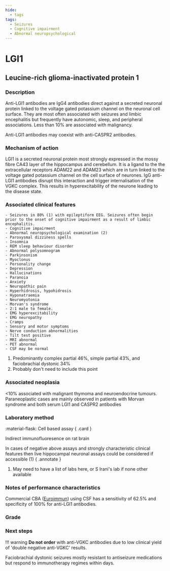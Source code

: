 ```yaml
---
hide:
  - tags
tags:
  - Seizures
  - Cognitive impairment
  - Abnormal neuropsychological
---
```


# LGI1

## **Leucine-rich glioma-inactivated protein 1**

### Description
Anti-LGI1 antibodies are IgG4 antibodies direct against a secreted neuronal protein linked to the voltage gated potassium channel on the neuronal cell surface. They are most often associated with seizures and limbic encephalitis but frequently have autonomic, sleep, and peripheral associations. Less than 10% are associated with malignancy. 

Anti-LGI1 antibodies may coexist with anti-CASPR2 antibodies.

### Mechanism of action
LGI1 is a secreted neuronal protein most strongly expressed in the mossy fibre CA43 layer of the hippocampus and cerebellum. It is a ligand to the the extracellular receptors ADAM22 and ADAM23 which are in turn linked to the voltage gated potassium channel on the cell surface of neurones. IgG anti-LGI1 antibodies disrupt this interaction and trigger internalisation of the VGKC complex. This results in hyperexcitability of the neurone leading to the disease state.

### Associated clinical features
```
- Seizures in 80% (1) with epileptiform EEG. Seizures often begin prior to the onset of cognitive impairment as a result of limbic encephalitis. 
- Cognitive impairment
- Abnormal neuropsychological examination (2)
- Paroxysmal dizziness spells
- Insomnia
- REM sleep behaviour disorder
- Abnormal polysomnogram
- Parkinsonism
- Myoclonus
- Personality change
- Depression
- Hallucinations
- Paranoia
- Anxiety
- Neuropathic pain
- Hyperhidrosis, hypohidrosis
- Hyponatraemia
- Neuromyotonia
- Morvan's syndrome
- 2:1 male to female. 
- EMG hyperexcitability
- EMG neuropathy
- Cramps
- Sensory and motor symptoms
- Nerve conduction abnormalities
- Tilt test positive
- MRI abnormal
- PET abnormal
- CSF may be normal
```

1. Predominantly complex partial 46%, simple partial 43%, and faciobrachial dystonic 34%
2. Probably don't need to include this point

### Associated neoplasia
<10% associated with malignant thymoma and neuroendocrine tumours. Paraneoplastic cases are mainly observed in patients with Morvan syndrome and both serum LGI1 and CASPR2 antibodies

### Laboratory method
<div class="grid" markdown>

:material-flask: Cell based assay
{ .card }

</div>

Indirect immunofluoresence on rat brain

In cases of negative above assays and strongly characteristic clinical features then live hippocampal neuronal assays could be considered if accessible (1) 
{ .annotate }

1. May need to have a list of labs here, or S Irani's lab if none other available

### Notes of performance characteristics
Commercial CBA ([Euroimmun](https://www.euroimmun.com/)) using CSF has a sensitivity of 62.5% and specificity of 100% for anti-LGI1 antibodies.

### Grade

### Next steps
!!! warning
    **Do not order** with anti-VGKC antibodies due to low clinical yield of 'double negative anti-VGKC' results. 

Faciobrachial dystonic seizures mostly resistant to antiseizure medications but respond to immunotherapy regimes within days.

[^1]: Graus, Francesc, Alberto Vogrig, Sergio Muñiz-Castrillo, Jean-Christophe G. Antoine, Virginie Desestret, Divyanshu Dubey, Bruno Giometto, et al. “Updated Diagnostic Criteria for Paraneoplastic Neurologic Syndromes.” Neurology - Neuroimmunology Neuroinflammation 8, no. 4 (July 2021): e1014. https://doi.org/10.1212/NXI.0000000000001014.
[^2]: Michael, Sophia, Patrick Waters, and Sarosh R Irani. “Stop Testing for Autoantibodies to the VGKC-Complex: Only Request LGI1 and CASPR2.” Practical Neurology 20, no. 5 (October 2020): 377–84. https://doi.org/10.1136/practneurol-2019-002494.
[^3]: McCracken, Lindsey, Junxian Zhang, Maxwell Greene, Anne Crivaro, Joyce Gonzalez, Malek Kamoun, and Eric Lancaster. “Improving the Antibody-Based Evaluation of Autoimmune Encephalitis.” Neurology - Neuroimmunology Neuroinflammation 4, no. 6 (November 2017): e404. https://doi.org/10.1212/NXI.0000000000000404.
[^4]: Gadoth, Avi, Sean J. Pittock, Divyanshu Dubey, Andrew McKeon, Jeff W. Britton, John E. Schmeling, Aurelia Smith, et al. “Expanded Phenotypes and Outcomes among 256 LGI1/CASPR2-IgG-Positive Patients: LGI1/CASPR2-IgG + Patients.” Annals of Neurology 82, no. 1 (July 2017): 79–92. https://doi.org/10.1002/ana.24979."

